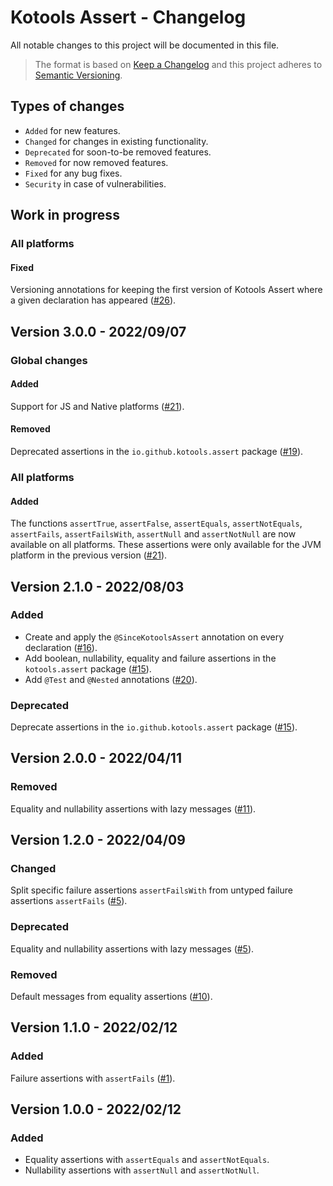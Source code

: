 # Kotools Assert - Changelog

All notable changes to this project will be documented in this file.

> The format is based on [Keep a Changelog](https://keepachangelog.com/en/1.1.0)
> and this project adheres to
> [Semantic Versioning](https://semver.org/spec/v2.0.0.html).

## Types of changes

- `Added` for new features.
- `Changed` for changes in existing functionality.
- `Deprecated` for soon-to-be removed features.
- `Removed` for now removed features.
- `Fixed` for any bug fixes.
- `Security` in case of vulnerabilities.

## Work in progress

### All platforms

#### Fixed

Versioning annotations for keeping the first version of Kotools Assert where
a given declaration has appeared
([#26](https://github.com/kotools/assert/issues/26)).

## Version 3.0.0 - 2022/09/07

### Global changes

#### Added

Support for JS and Native platforms
([#21](https://github.com/kotools/assert/issues/21)).

#### Removed

Deprecated assertions in the `io.github.kotools.assert` package
([#19](https://github.com/kotools/assert/issues/19)).

### All platforms

#### Added

The functions `assertTrue`, `assertFalse`, `assertEquals`, `assertNotEquals`,
`assertFails`, `assertFailsWith`, `assertNull` and `assertNotNull` are now
available on all platforms.
These assertions were only available for the JVM platform in the previous
version ([#21](https://github.com/kotools/assert/issues/21)).

## Version 2.1.0 - 2022/08/03

### Added

- Create and apply the `@SinceKotoolsAssert` annotation on every declaration
  ([#16](https://github.com/kotools/assert/issues/16)).
- Add boolean, nullability, equality and failure assertions in the
  `kotools.assert` package ([#15](https://github.com/kotools/assert/issues/15)).
- Add `@Test` and `@Nested` annotations
  ([#20](https://github.com/kotools/assert/issues/20)).

### Deprecated

Deprecate assertions in the `io.github.kotools.assert` package
([#15](https://github.com/kotools/assert/issues/15)).

## Version 2.0.0 - 2022/04/11

### Removed

Equality and nullability assertions with lazy messages
([#11](https://github.com/kotools/assert/issues/11)).

## Version 1.2.0 - 2022/04/09

### Changed

Split specific failure assertions `assertFailsWith` from untyped failure
assertions `assertFails` ([#5](https://github.com/kotools/assert/issues/5)).

### Deprecated

Equality and nullability assertions with lazy messages
([#5](https://github.com/kotools/assert/issues/5)).

### Removed

Default messages from equality assertions
([#10](https://github.com/kotools/assert/issues/10)).

## Version 1.1.0 - 2022/02/12

### Added

Failure assertions with `assertFails`
([#1](https://github.com/kotools/assert/issues/1)).

## Version 1.0.0 - 2022/02/12

### Added

- Equality assertions with `assertEquals` and `assertNotEquals`.
- Nullability assertions with `assertNull` and `assertNotNull`.

